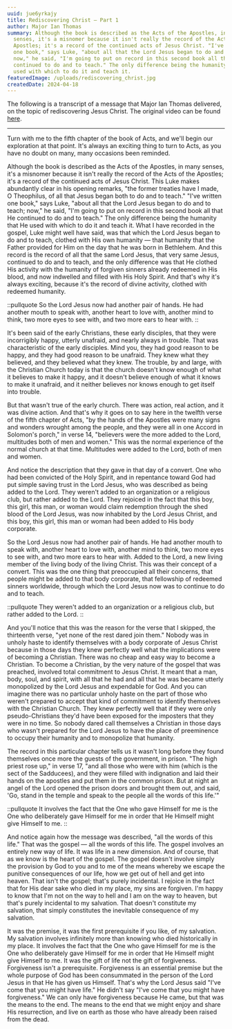 ```yaml
---
uuid: jue6yrkajy
title: Rediscovering Christ — Part 1
author: Major Ian Thomas
summary: Although the book is described as the Acts of the Apostles, in many
  senses, it's a misnomer because it isn't really the record of the Acts of the
  Apostles; it's a record of the continued acts of Jesus Christ. "I've written
  one book," says Luke, "about all that the Lord Jesus began to do and to teach;
  now," he said, "I'm going to put on record in this second book all that He
  continued to do and to teach." The only difference being the humanity that He
  used with which to do it and teach it.
featuredImage: /uploads/rediscovering_christ.jpg
createdDate: 2024-04-18
---
```

The following is a transcript of a message that Major Ian Thomas delivered, on the topic of rediscovering Jesus Christ. The original video can be found [here](https://www.youtube.com/watch?v=GiuOogv2YZE).

- - -

Turn with me to the fifth chapter of the book of Acts, and we'll begin our exploration at that point. It's always an exciting thing to turn to Acts, as you have no doubt on many, many occasions been reminded.

Although the book is described as the Acts of the Apostles, in many senses, it's a misnomer because it isn't really the record of the Acts of the Apostles; it's a record of the continued acts of Jesus Christ. This Luke makes abundantly clear in his opening remarks, "the former treaties have I made, O Theophilus, of all that Jesus began both to do and to teach." "I've written one book," says Luke, "about all that the Lord Jesus began to do and to teach; now," he said, "I'm going to put on record in this second book all that He continued to do and to teach." The only difference being the humanity that He used with which to do it and teach it. What I have recorded in the gospel, Luke might well have said, was that which the Lord Jesus began to do and to teach, clothed with His own humanity — that humanity that the Father provided for Him on the day that he was born in Bethlehem. And this record is the record of all that the same Lord Jesus, that very same Jesus, continued to do and to teach, and the only difference was that He clothed His activity with the humanity of forgiven sinners already redeemed in His blood, and now indwelled and filled with His Holy Spirit. And that's why it's always exciting, because it's the record of divine activity, clothed with redeemed humanity.

::pullquote
So the Lord Jesus now had another pair of hands. He had another mouth to speak with, another heart to love with, another mind to think, two more eyes to see with, and two more ears to hear with.
::

It's been said of the early Christians, these early disciples, that they were incorrigibly happy, utterly unafraid, and nearly always in trouble. That was characteristic of the early disciples. Mind you, they had good reason to be happy, and they had good reason to be unafraid. They knew what they believed, and they believed what they knew. The trouble, by and large, with the Christian Church today is that the church doesn't know enough of what it believes to make it happy, and it doesn't believe enough of what it knows to make it unafraid, and it neither believes nor knows enough to get itself into trouble.

But that wasn't true of the early church. There was action, real action, and it was divine action. And that's why it goes on to say here in the twelfth verse of the fifth chapter of Acts, "by the hands of the Apostles were many signs and wonders wrought among the people, and they were all in one Accord in Solomon's porch," in verse 14, "believers were the more added to the Lord, multitudes both of men and women." This was the normal experience of the normal church at that time. Multitudes were added to the Lord, both of men and women.

And notice the description that they gave in that day of a convert. One who had been convicted of the Holy Spirit, and in repentance toward God had put simple saving trust in the Lord Jesus, who was described as being added to the Lord. They weren't added to an organization or a religious club, but rather added to the Lord. They rejoiced in the fact that this boy, this girl, this man, or woman would claim redemption through the shed blood of the Lord Jesus, was now inhabited by the Lord Jesus Christ, and this boy, this girl, this man or woman had been added to His body corporate.

So the Lord Jesus now had another pair of hands. He had another mouth to speak with, another heart to love with, another mind to think, two more eyes to see with, and two more ears to hear with. Added to the Lord, a new living member of the living body of the living Christ. This was their concept of a convert. This was the one thing that preoccupied all their concerns, that people might be added to that body corporate, that fellowship of redeemed sinners worldwide, through which the Lord Jesus now was to continue to do and to teach.

::pullquote
They weren't added to an organization or a religious club, but rather added to the Lord.
::

And you'll notice that this was the reason for the verse that I skipped, the thirteenth verse, "yet none of the rest dared join them." Nobody was in unholy haste to identify themselves with a body corporate of Jesus Christ because in those days they knew perfectly well what the implications were of becoming a Christian. There was no cheap and easy way to become a Christian. To become a Christian, by the very nature of the gospel that was preached, involved total commitment to Jesus Christ. It meant that a man, body, soul, and spirit, with all that he had and all that he was became utterly monopolized by the Lord Jesus and expendable for God. And you can imagine there was no particular unholy haste on the part of those who weren't prepared to accept that kind of commitment to identify themselves with the Christian Church. They knew perfectly well that if they were only pseudo-Christians they'd have been exposed for the imposters that they were in no time. So nobody dared call themselves a Christian in those days who wasn't prepared for the Lord Jesus to have the place of preeminence to occupy their humanity and to monopolize that humanity.

The record in this particular chapter tells us it wasn't long before they found themselves once more the guests of the government, in prison. "The high priest rose up," in verse 17, "and all those who were with him (which is the sect of the Sadducees), and they were filled with indignation and laid their hands on the apostles and put them in the common prison. But at night an angel of the Lord opened the prison doors and brought them out, and said, 'Go, stand in the temple and speak to the people all the words of this life.'"

::pullquote
It involves the fact that the One who gave Himself for me is the One who deliberately gave Himself for me in order that He Himself might give Himself to me.
::

And notice again how the message was described, "all the words of this life." That was the gospel — all the words of this life. The gospel involves an entirely new way of life. It was life in a new dimension. And of course, that as we know is the heart of the gospel. The gospel doesn't involve simply the provision by God to you and to me of the means whereby we escape the punitive consequences of our life, how we get out of hell and get into heaven. That isn't the gospel; that's purely incidental. I rejoice in the fact that for His dear sake who died in my place, my sins are forgiven. I'm happy to know that I'm not on the way to hell and I am on the way to heaven, but that's purely incidental to my salvation. That doesn't constitute my salvation, that simply constitutes the inevitable consequence of my salvation.

It was the premise, it was the first prerequisite if you like, of my salvation. My salvation involves infinitely more than knowing who died historically in my place. It involves the fact that the One who gave Himself for me is the One who deliberately gave Himself for me in order that He Himself might give Himself to me. It was the gift of life not the gift of forgiveness. Forgiveness isn't a prerequisite. Forgiveness is an essential premise but the whole purpose of God has been consummated in the person of the Lord Jesus in that He has given us Himself. That's why the Lord Jesus said "I've come that you might have life." He didn't say "I've come that you might have forgiveness." We can only have forgiveness because He came, but that was the means to the end. The means to the end that we might enjoy and share His resurrection, and live on earth as those who have already been raised from the dead.
